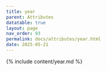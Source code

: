 ```yaml
---
title: year
parent: Attributes
datatable: true
layout: page
nav_order: 93
permalink: docs/attributes/year.html
date: 2025-05-21
---
```

{% include content/year.md %}
